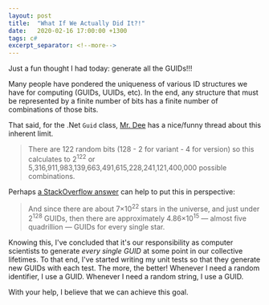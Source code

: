 ```yaml
---
layout: post
title:  "What If We Actually Did It?!"
date:   2020-02-16 17:00:00 +1300
tags: c#
excerpt_separator: <!--more-->
---
```


Just a fun thought I had today: generate all the GUIDs!!!

<!--more-->

Many people have pondered the uniqueness of various ID structures we have for computing (GUIDs, UUIDs, etc).  In the end, any structure that must be represented by a finite number of bits has a finite number of combinations of those bits.

That said, for the .Net `Guid` class, [Mr. Dee](http://mrdee.blogspot.co.nz/2005/11/how-many-guid-combinations-are-there.html) has a nice/funny thread about this inherent limit.

> There are 122 random bits (128 - 2 for variant - 4 for version) so this calculates to 2<sup>122</sup> or 5,316,911,983,139,663,491,615,228,241,121,400,000 possible combinations.

Perhaps [a StackOverflow answer](https://stackoverflow.com/a/2977648/878701) can help to put this in perspective:

> And since there are about 7×10<sup>22</sup> stars in the universe, and just under 2<sup>128</sup> GUIDs, then there are approximately 4.86×10<sup>15</sup> — almost five quadrillion — GUIDs for every single star.

Knowing this, I've concluded that it's our responsibility as computer scientists to generate *every single GUID* at some point in our collective lifetimes.  To that end, I've started writing my unit tests so that they generate new GUIDs with each test.  The more, the better!  Whenever I need a random identifier, I use a GUID.  Whenever I need a random string, I use a GUID.

With your help, I believe that we can achieve this goal.